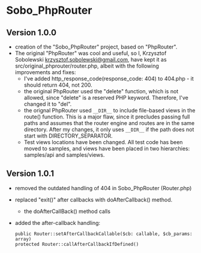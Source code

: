 # Sobo_PhpRouter
## Version 1.0.0

- creation of the "Sobo_PhpRouter" project, based on "PhpRouter". 
- The original "PhpRouter" was cool and useful, so I, Krzysztof Sobolewski <krzysztof.sobolewski@gmail.com>, have kept it as src/original_phprouter/router.php, albeit with the following improvements and fixes: 
    - I've added http_response_code(response_code: 404) to 404.php - it should return 404, not 200.
    - the original PhpRouter used the "delete" function, which is not allowed, since "delete" is a reserved PHP keyword. Therefore, I've changed it to "del".
    - the orignal PhpRouter used `__DIR__` to include file-based views in the route() function. This is a major flaw, since it precludes passing full paths and assumes that the router engine and routes are in the same directory. After my changes, it only uses `__DIR__` if the path does not start with DIRECTORY_SEPARATOR.
    - Test views locations have been changed. All test code has been moved to samples, and views have been placed in two hierarchies: samples/api and samples/views.

## Version 1.0.1
- removed the outdated handling of 404 in Sobo_PhpRouter (Router.php)
- replaced "exit()" after callbacks with doAfterCallback() method. 
    - the doAfterCallBack() method calls 

- added the after-callback handling: 
    ```
    public Router::setAfterCallbackCallable($cb: callable, $cb_params: array)
    protected Router::callAfterCallbackIfDefined()
    ```
